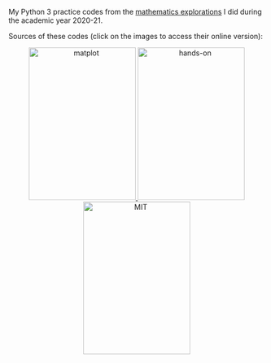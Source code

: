 My Python 3 practice codes from the [mathematics explorations](https://gkorpal.github.io/posts/2021/01/higher-arithmetic-computations/#python-general-purpose-programming-language-open-source) I did during the academic year 2020-21. 

Sources of these codes (click on the images to access their online version):

<p>
<center>
    <a href="https://problemsolvingwithpython.com/">
     <img alt="matplot" src="https://gkorpal.github.io/images/ppysd.jpg"
       width="210" height="300" class="center">
  </a>
  <a href="http://anh.cs.luc.edu/python/hands-on/3.1/">
     <img alt="hands-on" src="https://gkorpal.github.io/images/hotp.png"
       width="210" height="300" class="center">
  </a>
  <a href="https://runestone.academy/runestone/books/published/pythonds/index.html">
     <img alt="MIT" src="https://gkorpal.github.io/images/ppty.jpg"
       width="210" height="300" class="center">
  </a>
   </center>
 </p>
